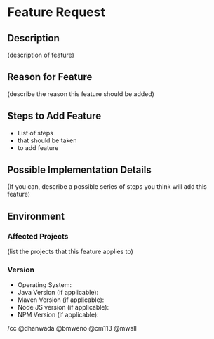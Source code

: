 # Feature Request

## Description
(description of feature)

## Reason for Feature
(describe the reason this feature should be added)

## Steps to Add Feature

- List of steps 
- that should be taken
- to add feature

## Possible Implementation Details
(If you can, describe a possible series of steps you think will add this feature)

## Environment
### Affected Projects
(list the projects that this feature applies to)

### Version
- Operating System: 
- Java Version (if applicable):
- Maven Version (if applicable):
- Node JS version (if applicable):
- NPM Version (if applicable):

/cc @dhanwada @bmweno @cm113 @mwall

